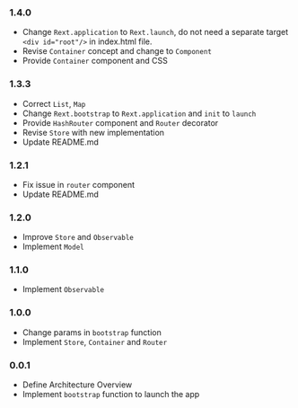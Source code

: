 ### 1.4.0
 * Change `Rext.application` to `Rext.launch`, do not need a separate target `<div id="root"/>` in index.html file.
 * Revise `Container` concept and change to `Component`
 * Provide `Container` component and CSS

### 1.3.3
 * Correct `List`, `Map`
 * Change `Rext.bootstrap` to `Rext.application` and `init` to `launch`
 * Provide `HashRouter` component and `Router` decorator
 * Revise `Store` with new implementation
 * Update README.md

### 1.2.1
 * Fix issue in `router` component
 * Update README.md

### 1.2.0
 * Improve `Store` and `Observable`
 * Implement `Model`

### 1.1.0
 * Implement `Observable`

### 1.0.0
 * Change params in `bootstrap` function
 * Implement `Store`, `Container` and `Router`

### 0.0.1
 * Define Architecture Overview
 * Implement `bootstrap` function to launch the app